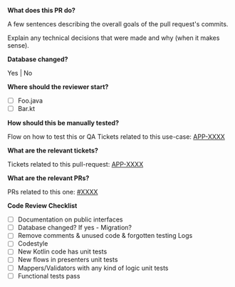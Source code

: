 **What does this PR do?**

   A few sentences describing the overall goals of the pull request's commits. 

   Explain any technical decisions that were made and why (when it makes sense).

**Database changed?**

   Yes | No

**Where should the reviewer start?**

- [ ] Foo.java
- [ ] Bar.kt

**How should this be manually tested?**

  Flow on how to test this or QA Tickets related to this use-case: [APP-XXXX](https://aptoide.atlassian.net/browse/APP-XXXX)

**What are the relevant tickets?**

  Tickets related to this pull-request: [APP-XXXX](https://aptoide.atlassian.net/browse/APP-XXXX)

**What are the relevant PRs?**

  PRs related to this one: [#XXXX](https://github.com/Aptoide/aptoide-client-dt/pull/XXXX)



**Code Review Checklist**

- [ ] Documentation on public interfaces
- [ ] Database changed? If yes - Migration?
- [ ] Remove comments & unused code & forgotten testing Logs
- [ ] Codestyle
- [ ] New Kotlin code has unit tests
- [ ] New flows in presenters unit tests
- [ ] Mappers/Validators with any kind of logic unit tests
- [ ] Functional tests pass
